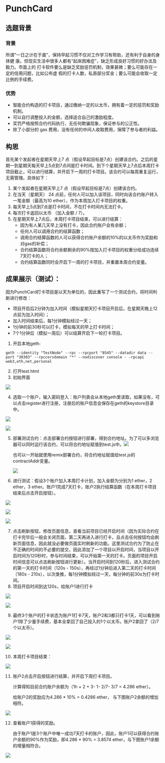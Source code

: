 # PunchCard

## 选题背景

### 背景

所谓“一日之计在于晨”，保持早起习惯不仅对工作学习有帮助，还有利于自身的身体健
康。但现实生活中很多人都有“起床困难症”，缺乏形成良好习惯的好办法及毅力。市面上的
打卡软件要么是缺乏奖励惩罚机制，效果甚微；要么可能存在一定的信用问题，比如公布虚
假的打卡人数，私吞部分奖金；要么可能会收取一定比例的手续费。

### 优势

* 智能合约构造的打卡项目，通过缴纳一定的以太币，拥有着一定的惩罚和奖励机制。
* 可以自行调整投入的金额，选择适合自己的激励程度。
* 奖罚严格按照合约代码执行，无任何欺骗现象，保证参与的公正性。
* 除了小部分的 gas 费用，没有任何的中间人收取费用，保障了参与者的利益。

## 构思

首先某个发起者在星期天早上7 点（假设早起目标是7点）创建该合约。之后的星期一到星期天每天早上5点到7点间是打卡时间。到下个星期天早上7点后本周打卡项目截止，可以进行结算，并开启下一周的打卡项目。该合约可以每周重复运行，无需管理。具体如下：

1. 某个发起者在星期天早上7 点（假设早起目标是7点）创建该合约。
2. 在当天（星期天） 24 点前，任何人可以加入该项目，同时向该合约账户转入一笔金额（最高为10 ether），作为本周加入打卡项目的权重。
3. 每天早上5点到7点是打卡时间，不在打卡时间内无法打卡。
4. 每次打卡返回以太币 （加入金额 / 7）。
5. 在星期天早上7点后，本周打卡项目结束，可以进行结算：
   * 因为有人某几天早上没有打卡，因此合约账户会有余额；
   * 任何人可以调用合约的结算函数；
   * 调用合约结算函数的人可以获得合约账户余额的10%的以太币作为奖励和对gas的补偿；
   * 合约结算函数将合约余额剩余的90%按加入打卡项目的权重分给成功连续7天打卡的人；
   * 合约结算函数同时会开启下一周的打卡项目，并重置本周合约变量。



## 成果展示（测试）：

因为PunchCard打卡项目是以天为单位的，因此重写了一个测试合约，将时间判断进行修改：

* 项目开启后2分钟为加入时间（模拟星期天打卡项目开启后，在星期天晚上12点前为加入时间）；
* 加入时间结束后，每1分钟模拟经过一天；
* 1分钟的前30秒可以打卡，模拟每天的早上打卡时间；
* 7个1分钟后（模拟一周后）可以结算开启下一轮打卡项目。



1. 开启本地geth: 

``geth --identity "TestNode" --rpc --rpcport "8545" --datadir data --port "30303" --rpccorsdomain "*" --nodiscover console - -rpcapi web3,eth,net,personal``

2. 打开test.html
3. 初始界面

![](https://github.com/Huang-Junjie/PunchCard/blob/master/Assets/1.png)

4. 选取一个账户，输入密码登入：账户列表会从本地geth里读取，如果没有，可以点击register进行注册，注册后的账户信息会保存在geth的keystore目录中。

![](https://github.com/Huang-Junjie/PunchCard/blob/master/Assets/2.png)

![](https://github.com/Huang-Junjie/PunchCard/blob/master/Assets/3.png)

5. 部署测试合约：点击部署合约按钮进行部署，得到合约地址。为了可以多浏览器可以同时运行该合约，可以将合约地址赋值到test.js中。![](https://github.com/Huang-Junjie/PunchCard/blob/master/Assets/5.png)

   也可以一开始就使用remix部署合约，将合约地址赋值给test.js的contractAddr变量。

   ![](https://github.com/Huang-Junjie/PunchCard/blob/master/Assets/4.png)

6. 进行测试：假设3个账户加入本周打卡计划，加入金额为分别为1 ether，2 ether，3 ether。账户1完成7天打卡，账户2执行结算函数（在本周打卡项目结束后点击开启按钮）。

![](https://github.com/Huang-Junjie/PunchCard/blob/master/Assets/6.png)

![](https://github.com/Huang-Junjie/PunchCard/blob/master/Assets/7.png)

![](https://github.com/Huang-Junjie/PunchCard/blob/master/Assets/8.png)

7.  点击刷新按钮，修改页面信息，查看当前项目已经开启时间（因为实际合约在打卡完毕后一般会关闭页面，第二天再进入进行打卡，且点击任何按钮均会刷新页面信息，因此就没必要做页面实时刷新的功能。这里测试合约为了防止在不正确的时间的不必要的提交，因此添加了一个项目以开启时间，当项目以开启时间为120秒时，参与时间结束，可以开始第一天的打卡。页面的项目开启时间信息可以点击刷新按钮进行更新）。当开启时间到120秒后，进入测试合约的第一天的打卡时间（120s - 150s），再经过1分钟后进入第二天的打卡时间（180s - 210s），以次类推，每1分钟模拟经过一天，每分钟的前30s为打卡时间。
8. 项目开启时间到达120s，给账户1进行打卡

![](https://github.com/Huang-Junjie/PunchCard/blob/master/Assets/9.png)

![](https://github.com/Huang-Junjie/PunchCard/blob/master/Assets/10.png)

9. 最终3个账户的打卡状态为账户1打卡7天，账户2和3都只打卡1天，可以看到账户1除了少量手续费，基本全拿回了自己投入的1个以太币。账户2拿回了（2/7个以太币）。

![](https://github.com/Huang-Junjie/PunchCard/blob/master/Assets/12.png)

![](https://github.com/Huang-Junjie/PunchCard/blob/master/Assets/13.png)

10. 本周打卡项目结束：

![](https://github.com/Huang-Junjie/PunchCard/blob/master/Assets/14.png)

11. 账户2点击开启按钮进行结算，并开启下周打卡项目。

    计算得知目前合约账户余额为（1h + 2 + 3- 1- 2/7- 3/7 = 4.286  ether）。

    给账户2的奖励应为4.286 * 10% = 0.4286 ether， 与下图账户2余额的增加相符。

![](https://github.com/Huang-Junjie/PunchCard/blob/master/Assets/13.png)

12. 查看账户1获得的奖励。

    由于账户1是3个账户中唯一成功7天打卡的账户，因此，账户1可以获得合约账户余额的90%作为奖励，即4.286 * 90% = 3.8574 ether，与下图账户1余额的增量相符合。

![](https://github.com/Huang-Junjie/PunchCard/blob/master/Assets/14.png)



